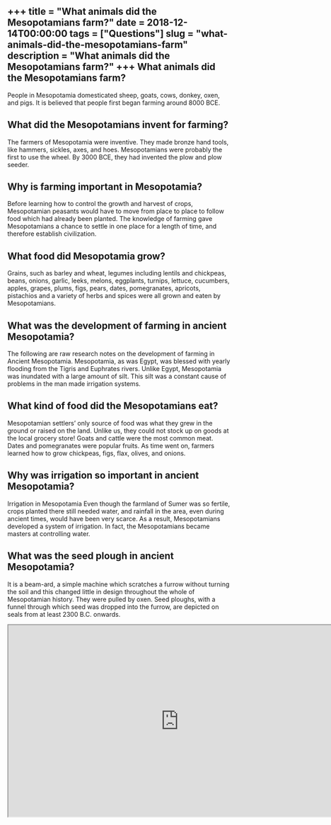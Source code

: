+++
title = "What animals did the Mesopotamians farm?"
date = 2018-12-14T00:00:00
tags = ["Questions"]
slug = "what-animals-did-the-mesopotamians-farm"
description = "What animals did the Mesopotamians farm?"
+++
What animals did the Mesopotamians farm?
----------------------------------------

People in Mesopotamia domesticated sheep, goats, cows, donkey, oxen, and pigs. It is believed that people first began farming around 8000 BCE.

What did the Mesopotamians invent for farming?
----------------------------------------------

The farmers of Mesopotamia were inventive. They made bronze hand tools, like hammers, sickles, axes, and hoes. Mesopotamians were probably the first to use the wheel. By 3000 BCE, they had invented the plow and plow seeder.

Why is farming important in Mesopotamia?
----------------------------------------

Before learning how to control the growth and harvest of crops, Mesopotamian peasants would have to move from place to place to follow food which had already been planted. The knowledge of farming gave Mesopotamians a chance to settle in one place for a length of time, and therefore establish civilization.

What food did Mesopotamia grow?
-------------------------------

Grains, such as barley and wheat, legumes including lentils and chickpeas, beans, onions, garlic, leeks, melons, eggplants, turnips, lettuce, cucumbers, apples, grapes, plums, figs, pears, dates, pomegranates, apricots, pistachios and a variety of herbs and spices were all grown and eaten by Mesopotamians.

What was the development of farming in ancient Mesopotamia?
-----------------------------------------------------------

The following are raw research notes on the development of farming in Ancient Mesopotamia. Mesopotamia, as was Egypt, was blessed with yearly flooding from the Tigris and Euphrates rivers. Unlike Egypt, Mesopotamia was inundated with a large amount of silt. This silt was a constant cause of problems in the man made irrigation systems.

What kind of food did the Mesopotamians eat?
--------------------------------------------

Mesopotamian settlers’ only source of food was what they grew in the ground or raised on the land. Unlike us, they could not stock up on goods at the local grocery store! Goats and cattle were the most common meat. Dates and pomegranates were popular fruits. As time went on, farmers learned how to grow chickpeas, figs, flax, olives, and onions.

Why was irrigation so important in ancient Mesopotamia?
-------------------------------------------------------

Irrigation in Mesopotamia Even though the farmland of Sumer was so fertile, crops planted there still needed water, and rainfall in the area, even during ancient times, would have been very scarce. As a result, Mesopotamians developed a system of irrigation. In fact, the Mesopotamians became masters at controlling water.

What was the seed plough in ancient Mesopotamia?
------------------------------------------------

It is a beam-ard, a simple machine which scratches a furrow without turning the soil and this changed little in design throughout the whole of Mesopotamian history. They were pulled by oxen. Seed ploughs, with a funnel through which seed was dropped into the furrow, are depicted on seals from at least 2300 B.C. onwards.

<iframe allow="accelerometer; autoplay; clipboard-write; encrypted-media; gyroscope; picture-in-picture" allowfullscreen="" class="__youtube_prefs__  epyt-is-override  no-lazyload" data-no-lazy="1" data-origheight="433" data-origwidth="770" data-skipgform_ajax_framebjll="" height="433" id="_ytid_98757" loading="lazy" src="https://www.youtube.com/embed/QeZKNjo-exs?enablejsapi=1&autoplay=0&cc_load_policy=0&cc_lang_pref=&iv_load_policy=1&loop=0&modestbranding=0&rel=1&fs=1&playsinline=0&autohide=2&theme=dark&color=red&controls=1&" title="YouTube player" width="770"></iframe>